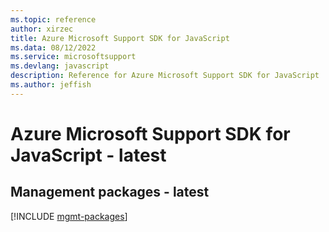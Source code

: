 ```yaml
---
ms.topic: reference
author: xirzec
title: Azure Microsoft Support SDK for JavaScript
ms.data: 08/12/2022
ms.service: microsoftsupport
ms.devlang: javascript
description: Reference for Azure Microsoft Support SDK for JavaScript
ms.author: jeffish
---
```

# Azure Microsoft Support SDK for JavaScript - latest

## Management packages - latest
[!INCLUDE [mgmt-packages](microsoft-support-mgmt-index.md)]